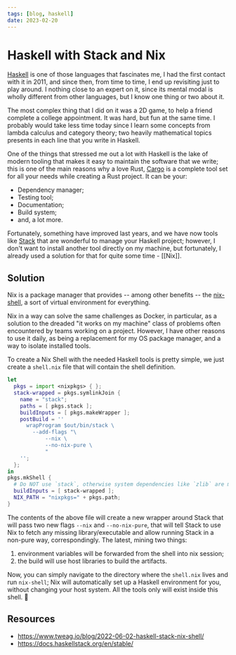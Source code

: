 ```yaml
---
tags: [blog, haskell]
date: 2023-02-20
---
```


# Haskell with Stack and Nix

[Haskell](https://www.haskell.org/) is one of those languages that fascinates me, I had the first contact with it in 2011, and since then, from time to time, I end up revisiting just to play around. I nothing close to an expert on it, since its mental modal is wholly different from other languages, but I know one thing or two about it.

The most complex thing that I did on it was a 2D game, to help a friend complete a college appointment. It was hard, but fun at the same time. I probably would take less time today since I learn some concepts from lambda calculus and category theory; two heavily mathematical topics presents in each line that you write in Haskell.

One of the things that stressed me out a lot with Haskell is the lake of modern tooling that makes it easy to maintain the software that we write; this is one of the main reasons why a love Rust, [Cargo](https://doc.rust-lang.org/cargo/) is a complete tool set for all your needs while creating a Rust project. It can be your:

- Dependency manager;
- Testing tool;
- Documentation;
- Build system;
- and, a lot more.

Fortunately, something have improved last years, and we have now tools like [Stack](https://docs.haskellstack.org/en/stable/) that are wonderful to manage your Haskell project; however, I don't want to install another tool directly on my machine, but fortunately, I already used a solution for that for quite some time - [[Nix]].

## Solution

Nix is a package manager that provides -- among other benefits -- the [nix-shell](https://nixos.wiki/wiki/Development_environment_with_nix-shell), a sort of virtual environment for everything.

Nix in a way can solve the same challenges as Docker, in particular, as a solution to the dreaded "it works on my machine" class of problems often encountered by teams working on a project. However, I have other reasons to use it daily, as being a replacement for my OS package manager, and a way to isolate installed tools.

To create a Nix Shell with the needed Haskell tools is pretty simple, we just create a `shell.nix` file that will contain the shell definition.

```nix
let
  pkgs = import <nixpkgs> { };
  stack-wrapped = pkgs.symlinkJoin {
    name = "stack";
    paths = [ pkgs.stack ];
    buildInputs = [ pkgs.makeWrapper ];
    postBuild = ''
      wrapProgram $out/bin/stack \
        --add-flags "\
            --nix \
            --no-nix-pure \
            "
    '';
  };
in
pkgs.mkShell {
  # Do NOT use `stack`, otherwise system dependencies like `zlib` are missing at compilation
  buildInputs = [ stack-wrapped ];
  NIX_PATH = "nixpkgs=" + pkgs.path;
}
```

The contents of the above file will create a new wrapper around Stack that will pass two new flags `--nix` and `--no-nix-pure`, that will tell Stack to use Nix to fetch any missing library/executable and allow running Stack in a non-pure way, correspondingly. The latest, mining two things:

1. environment variables will be forwarded from the shell into nix session;
2. the build will use host libraries to build the artifacts.

Now, you can simply navigate to the directory where the `shell.nix` lives and run `nix-shell`; Nix will automatically set up a Haskell environment for you, without changing your host system. All the tools only will exist inside this shell. 🎉

## Resources

- https://www.tweag.io/blog/2022-06-02-haskell-stack-nix-shell/
- https://docs.haskellstack.org/en/stable/
